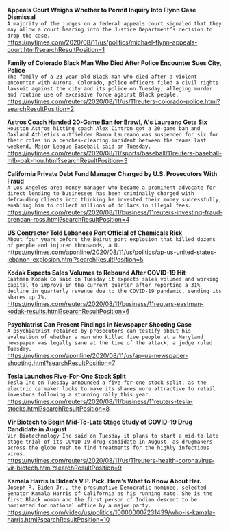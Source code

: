 **Appeals Court Weighs Whether to Permit Inquiry Into Flynn Case Dismissal**\
`A majority of the judges on a federal appeals court signaled that they may allow a court hearing into the Justice Department’s decision to drop the case.`\
https://nytimes.com/2020/08/11/us/politics/michael-flynn-appeals-court.html?searchResultPosition=1

**Family of Colorado Black Man Who Died After Police Encounter Sues City, Police**\
`The family of a 23-year-old Black man who died after a violent encounter with Aurora, Colorado, police officers filed a civil rights lawsuit against the city and its police on Tuesday, alleging murder and routine use of excessive force against Black people.`\
https://nytimes.com/reuters/2020/08/11/us/11reuters-colorado-police.html?searchResultPosition=2

**Astros Coach Handed 20-Game Ban for Brawl, A's Laureano Gets Six**\
`Houston Astros hitting coach Alex Cintron got a 20-game ban and  Oakland Athletics outfielder Ramon Laureano was suspended for six for their roles in a benches-clearing incident between the teams last weekend, Major League Baseball said on Tuesday.`\
https://nytimes.com/reuters/2020/08/11/sports/baseball/11reuters-baseball-mlb-oak-hou.html?searchResultPosition=3

**California Private Debt Fund Manager Charged by U.S. Prosecutors With Fraud**\
`A Los Angeles-area money manager who became a prominent advocate for direct lending to businesses has been criminally charged with defrauding clients into thinking he invested their money successfully, enabling him to collect millions of dollars in illegal fees.`\
https://nytimes.com/reuters/2020/08/11/business/11reuters-investing-fraud-brendan-ross.html?searchResultPosition=4

**US Contractor Told Lebanese Port Official of Chemicals Risk**\
`About four years before the Beirut port explosion that killed dozens of people and injured thousands, a U.`\
https://nytimes.com/aponline/2020/08/11/us/politics/ap-us-united-states-lebanon-explosion.html?searchResultPosition=5

**Kodak Expects Sales Volumes to Rebound After COVID-19 Hit**\
`Eastman Kodak Co said on Tuesday it expects sales volumes and working capital to improve in the current quarter after reporting a 31% decline in quarterly revenue due to the COVID-19 pandemic, sending its shares up 7%.`\
https://nytimes.com/reuters/2020/08/11/business/11reuters-eastman-kodak-results.html?searchResultPosition=6

**Psychiatrist Can Present Findings in Newspaper Shooting Case**\
`A psychiatrist retained by prosecutors can testify about his evaluation of whether a man who killed five people at a Maryland newspaper was legally sane at the time of the attack, a judge ruled Tuesday. `\
https://nytimes.com/aponline/2020/08/11/us/ap-us-newspaper-shooting.html?searchResultPosition=7

**Tesla Launches Five-For-One Stock Split**\
`Tesla Inc on Tuesday announced a five-for-one stock split, as the electric carmaker looks to make its shares more attractive to retail investors following a stunning rally this year.`\
https://nytimes.com/reuters/2020/08/11/business/11reuters-tesla-stocks.html?searchResultPosition=8

**Vir Biotech to Begin Mid-To-Late Stage Study of COVID-19 Drug Candidate in August**\
`Vir Biotechnology Inc said on Tuesday it plans to start a mid-to-late stage trial of its COVID-19 drug candidate in August, as drugmakers across the globe rush to find treatments for the highly infectious virus.`\
https://nytimes.com/reuters/2020/08/11/us/11reuters-health-coronavirus-vir-biotech.html?searchResultPosition=9

**Kamala Harris Is Biden’s V.P. Pick. Here’s What to Know About Her.**\
`Joseph R. Biden Jr., the presumptive Democratic nominee, selected Senator Kamala Harris of California as his running mate. She is the first Black woman and the first person of Indian descent to be nominated for national office by a major party.`\
https://nytimes.com/video/us/politics/100000007231439/who-is-kamala-harris.html?searchResultPosition=10

